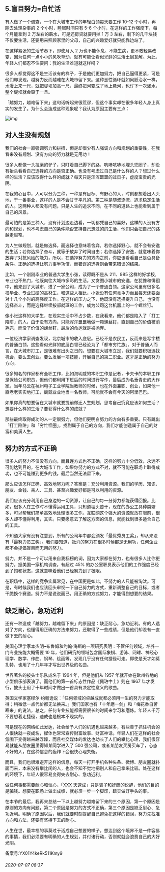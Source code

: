 ## 5.盲目努力=白忙活
有人做了一个调查，一个在大城市工作的年轻白领每天要工作 10-12 个小时，再除去处理杂事的 2 个小时，睡眠时间只有 5-6 个小时，在这样的工作强度下，每个月能拿到 2 万左右的薪水，可是还房贷就要用掉 1 万 3 左右，剩下的几千块钱不仅要生活，还要用来照顾家里的父母，自己的兴趣爱好就只能靠边站了。


在这样紧张的生活节奏下，即使月入 2 万也不能休息、不能生病，更不敢轻易改变，因为任何一点小小的风吹草动，就有可能让看似光鲜的生活土崩瓦解。为此，年轻人们都忍不住要问：我的生活难道就这样吗？


很多人都觉得这不是生活该有的样子，于是他们更加努力，把自己逼得更紧，可是他们却发现，越努力反而越难在大城市留下来。这种恶性循环就如同鲧治水一样，水漫上来一尺，就把堤坝加高一尺，最终把河变成了地上悬河，也许下一次涨水，整个堤坝就会毁于一旦。


「越努力，越难留下来」这句话听起来很荒谬，但这个事实却在很多年轻人身上真实的发生了。为什么会造成这种现象呢？我认为原因主要有三点：


![img](https://pic1.zhimg.com/v2-9af4d53b377a21a9994ef080fb56d5db.webp)

**对人生没有规划**
-----------


我们的社会一直强调努力和拼搏，但是却很少有人强调方向和规划的重要性，在我看来没有规划、没有方向的努力就是无用功！


很多人都像一头拉磨的驴子，只盯着自己脚下的路，吭哧吭哧地埋头兜圈子，却没有抬头看看自己选择的方向是否正确。也没有考虑过自己是什么样的人？想过什么样的生活？应该取得什么样的成就？每天只是浑浑噩噩的过日子，虚度宝贵的光阴。


在我的心目中，人可以分为三种，一种是有目标、有野心的人，时刻都想着出人头地，干一番事业，这样的人是不会甘于平凡的。第二种是随波逐流，追求稳定生活的人。这两种人都没有问题，只是人生的追求不同，在不同的道路上也能看到属于自己的风景。


最可怕的是第三种人，没有计划边走边看，一切都凭自己的喜好，这样的人没有方向和规划，也不考虑自己的条件能否支持自己想过的的生活，他们只会把自己的路越走越窄。


为人生做规划，就是做选择，而选择也意味着舍弃，若你选择野心，就不会有安逸的生活；若你选择了奋斗，就等于放弃了时间自由；若你选择了安逸，就意味着你放弃了对抗风险的能力，所以，在选择努力的方向之前，你应该看看自己是否具备条件。正确的选择让努力事半功倍，而错误的选择则会带来错误的结果。


比如，一个刚刚毕业的普通大学生小张，读得既不是从 211、985 这样的好学校，专业也不热门，他既向往大城市多彩的生活，又贪图小城市的安逸，在犹豫和徘徊中，他来到了大城市，进了一家公司，成为了一个普通白领。这家公司里有很多名校毕业、专业过硬的高材生，和这些人相比，小张没有任何竞争力而且每天还要面对十几个小时的高强度工作。在这样的压力之下，他既没有选择提升自己，也没有选择奋斗，而是选择继续按部就班的工作，成为公司这台机器上的一个螺丝钉。


像小张这样的大学生，在现实生活中不占少数，在我看来，他们都是陷入了「打工陷阱」的人，由于没有方向，只能浑浑噩噩地做一颗螺丝钉，直到自己的价值被消耗完，而没了价值的螺丝钉，最后的命运就是被抛弃。


一位经济学家调查发现，北京城市的收入底层。已经不是农民工，反而来是写字楼的普通白领，这些看似光鲜的底层白领已经沦为了「都市穷忙族」。对于普通人而言，在大城市打工，是很难有出头之日的。想要在大城市立足，我们就要积极选找机会，要么去创业。要么发展一项技能，开展自己的第二职业。这才是正确的努力方向。


很多知名的作家都有全职工作，比如海明威的本职工作是记者，卡夫卡的本职工作是保险公司职员，但他们都利用下班后的时间进行写作，最后成为名垂青史的大作家。当年马云在杭州电子工业学院当教师的时候，也在外面兼职、创业，如果他一直老老实实地打工，兢兢业业地当一名教师，可能就不会有今天的阿里巴巴。


如果你真的想要留在大城市就要提前做还人生规划，思考自己究竟应该如何生活？想要什么样的生活？要获得什么样的成就？


那些最终取得成功的人一定很努力，但他们更明白努力的方向有多重要。只有跳出「打工陷阱」和「穷忙怪圈」，找到属于自己的方向，我们才能创造属于自己的财富和美满人生。


**努力的方式不正确**
------------


很多人的努力不仅没有方向，而且连方式也不正确，这样的努力十分低效，永远不可能达到目的。在大城市工作，如果你努力的方式不对，就不可能在职场上取得成功，也不可能赚到更多的钱，最后当然无法留下来。


那么应该怎样正确、高效地努力呢？答案是：充分利用资源。我们的学历、知识、朋友、金钱、亲人、工具、甚至兴趣爱好都是可以利用的资源。


我们应该充分利用自己身边的一切资源，让自己的每一分努力都能获得回报。比如，很多人在工作时不懂得运用工具，只知道埋头苦干，现在的办公工具种类繁多，可以帮我们简单高效地处理很多工作。互联网这个强大的资源就放在眼前，很多人却不懂得利用，其实。只要愿意去了解这方面的信息，就能找到很多适合自己的工具。


不知道大家有没有注意到，所有的公司年中都会颁发「最优秀员工奖」，却从来没有「最努力员工奖」。我们要知道，抵消的努力在很多时候都是无用功，任何企业都不会提倡盲目而无用的努力。


努力，并不是一个可以用来自我标榜的词，因为大家都在努力，也有很多人比你更努力。据美国一家机构调查，有超过 45% 的办公室职员表示他们的工作强度已经到了饱和状态，这就意味着他们已经努力到了极限。


在职场中，这样的竞争实属常见，在中国更是如此，不努力的人只能被淘汰。可是，有时候我们也应该回头审视一下自己努力的方式，重新调整自己的目标，或者干脆换个赛道。努力不是说说而已，用正确的方式努力，才能得到想要的结果。


**缺乏耐心，急功近利**
-------------


还有一种造成「越努力，越难留下来」的原因是：缺乏耐心，急功近利。有的人选对了方向，也懂得用正确的方法来努力，还取得了一些成绩，但是他们却没有一直做下去的耐心。


美国心理学家本杰明•布鲁姆和约翰·海斯的一项研究表明：不管任何领域，培养一门专业技能大概需要 10 年，他们研究的领域包含国际象棋、游泳、网球、神经心理学、数学、作曲、钢琴、绘画等，发现几乎没有任何捷径可走。即使是天才如莫扎特，也用了十几年年才写出世界级的名曲。


世界著名的披头士乐队成名于 1964 年，但是他们从 1957 年就开始在欧州各地的小型俱乐部表演了。而他们的第一首标志性作品《佩珀中士》则在 1967 年才发行，披头士用了十年时间才做出一首具有决定性意义的歌曲。


英国文学家塞缪尔·约翰逊说：「任何领域的卓越成就都必须用一生的努力才能取得；稍微低一点代价都无法换来。」我们国家也有「十年磨一剑」和「梅花香自苦寒来」的说法，总之，任何专业技能都需要很长的时间来学习和磨炼。年轻人千万不要想着走捷径，速成也是根本不现实的。


可是现在的网络如此发达，社会给予人们的机遇也越来越多，有些善于抓住机会的人很快就一夜成名，媒体也常常宣传财富故事、财富神话。年轻人们在这样的社会氛围下变得越来越浮躁，而且社交媒体的发达也助长了人们的攀比心理，我们很容易就能从朋友圈里得知某同学进入了 500 强公司，或者某朋友买房买车了，心态不好的人，在这种信息的轰炸下会很快心理失衡。


而且，我们也很难避开这样的信息，每天一打开手机各种头条、微博、朋友圈就扑面而来，本来没有攀比闲的人，也会不知不觉地把别人和自己拿来比较。处在这样的环境下，年轻人很容易变得失去耐心、急功近利。


做任何事都需要耐心和恒心，「XXX 天速成」只是骗子和奸商的说辞，他们的目的是骗钱。想要在职场上做出成绩，就必须一步一个脚印，踏实做好手头的事。


在本节的最后，我再来总结一下以上越努力越难留下来的三个原因，第一个原因是原则的方向有问题，第二个原因是努力的方式不正确，第三个原因是缺乏耐心、急功近利。明确了原因以后，我们就要时刻提醒自己避免犯这样的错误，努力先找准方向和方法，还要有坚持下去的耐心。


人生在世，最幸福的事莫过于活成自己想要的样子。想达到这个境界不是一件容易的事情，我们必须要有明确的人生规划，并付诸行动，否则就就会浪费自己的大好光阴。


备案号:YX01Y4keRk511Kmy9


###### 2020-07-07 08:37
